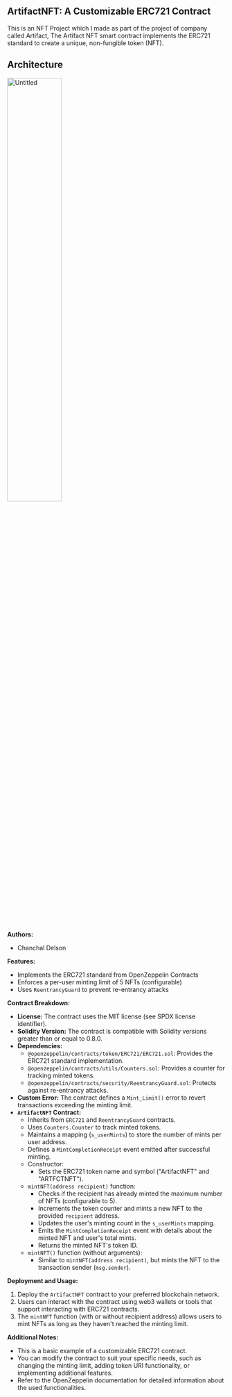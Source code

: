 ## ArtifactNFT: A Customizable ERC721 Contract 

This is an NFT Project which I made as part of the project of company called Artifact, The Artifact NFT smart contract implements the ERC721 standard to create a unique, non-fungible token (NFT). 

## Architecture 

<a href="https://imgbb.com/"><img src="https://i.ibb.co/ZMMbbnz/Untitled.png" alt="Untitled" border="0" width="50%"></a>

**Authors:**

* Chanchal Delson

**Features:**

* Implements the ERC721 standard from OpenZeppelin Contracts
* Enforces a per-user minting limit of 5 NFTs (configurable)
* Uses `ReentrancyGuard` to prevent re-entrancy attacks

**Contract Breakdown:**

* **License:** The contract uses the MIT license (see SPDX license identifier).
* **Solidity Version:** The contract is compatible with Solidity versions greater than or equal to 0.8.0.
* **Dependencies:**
    * `@openzeppelin/contracts/token/ERC721/ERC721.sol`: Provides the ERC721 standard implementation.
    * `@openzeppelin/contracts/utils/Counters.sol`: Provides a counter for tracking minted tokens.
    * `@openzeppelin/contracts/security/ReentrancyGuard.sol`: Protects against re-entrancy attacks.
* **Custom Error:** The contract defines a `Mint_Limit()` error to revert transactions exceeding the minting limit.
* **`ArtifactNFT` Contract:**
    * Inherits from `ERC721` and `ReentrancyGuard` contracts.
    * Uses `Counters.Counter` to track minted tokens.
    * Maintains a mapping (`s_userMints`) to store the number of mints per user address.
    * Defines a `MintCompletionReceipt` event emitted after successful minting.
    * Constructor:
        * Sets the ERC721 token name and symbol ("ArtifactNFT" and "ARTFCTNFT").
    * `mintNFT(address recipient)` function:
        * Checks if the recipient has already minted the maximum number of NFTs (configurable to 5).
        * Increments the token counter and mints a new NFT to the provided `recipient` address.
        * Updates the user's minting count in the `s_userMints` mapping.
        * Emits the `MintCompletionReceipt` event with details about the minted NFT and user's total mints.
        * Returns the minted NFT's token ID.
    * `mintNFT()` function (without arguments):
        * Similar to `mintNFT(address recipient)`, but mints the NFT to the transaction sender (`msg.sender`).

**Deployment and Usage:**

1. Deploy the `ArtifactNFT` contract to your preferred blockchain network.
2. Users can interact with the contract using web3 wallets or tools that support interacting with ERC721 contracts.
3. The `mintNFT` function (with or without recipient address) allows users to mint NFTs as long as they haven't reached the minting limit.

**Additional Notes:**

* This is a basic example of a customizable ERC721 contract. 
* You can modify the contract to suit your specific needs, such as changing the minting limit, adding token URI functionality, or implementing additional features.
* Refer to the OpenZeppelin documentation for detailed information about the used functionalities.
